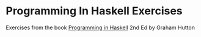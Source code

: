 # Programming In Haskell Exercises
Exercises from the book [Programming in
Haskell](https://www.cs.nott.ac.uk/~pszgmh/pih.html) 2nd Ed by Graham Hutton
